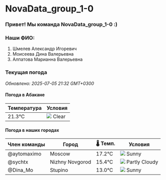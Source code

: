 # NovaData_group_1-0
### Привет! Мы команда NovaData_group_1-0 :)

### Наши ФИО:
1. Шмелев Александр Игоревич
2. Моисеева Дина Валерьевна
3. Алпатова Марианна Валерьевна

### Текущая погода
<!-- WEATHER:START -->
_Обновлено: 2025-07-05 21:32 GMT+0300_

#### Погода в Абакане

| Температура | Условия |
|-------------|----------|
| 21.3°C     | ![](https://cdn.weatherapi.com/weather/64x64/night/113.png) Clear |

#### Погода в наших городах

| Член команды  | Город               | 🌡️ Темп.  | Условия          |
|---------------|---------------------|-----------|--------------------|
| @aytomaximo    | Moscow              |   17.2°C | ![](https://cdn.weatherapi.com/weather/64x64/night/113.png) Sunny        |
| @sychtx        | Nizhny Novgorod     |   15.4°C | ![](https://cdn.weatherapi.com/weather/64x64/night/116.png) Partly Cloudy |
| @Dina_Mo       | Stupino             |   13.0°C | ![](https://cdn.weatherapi.com/weather/64x64/night/113.png) Sunny        |

<!-- WEATHER:END -->
